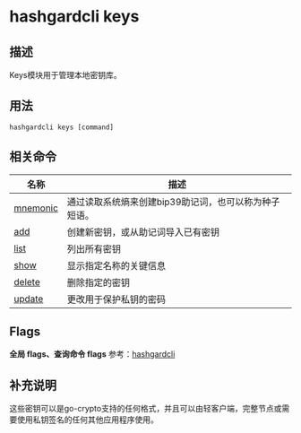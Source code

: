 # hashgardcli keys

## 描述

Keys模块用于管理本地密钥库。

## 用法

```shell
hashgardcli keys [command]
```

## 相关命令

| 名称                    | 描述                                                 |
| ----------------------- | ------------------------------------------- |
| [mnemonic](mnemonic.md) | 通过读取系统熵来创建bip39助记词，也可以称为种子短语。         |
| [add](add.md)           | 创建新密钥，或从助记词导入已有密钥                         |
| [list](list.md)         | 列出所有密钥                                           |
| [show](show.md)         | 显示指定名称的关键信息                                     |
| [delete](delete.md)     | 删除指定的密钥                                         |
| [update](update.md)     | 更改用于保护私钥的密码                                    |

## Flags
 **全局 flags、查询命令 flags** 参考：[hashgardcli](../README.md)


## 补充说明

这些密钥可以是go-crypto支持的任何格式，并且可以由轻客户端，完整节点或需要使用私钥签名的任何其他应用程序使用。
